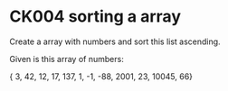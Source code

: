 # CK004 sorting a array

Create a array with numbers and sort this list ascending.

Given is this array of numbers:

{ 3, 42, 12, 17, 137, 1, -1, -88, 2001, 23, 10045, 66}
